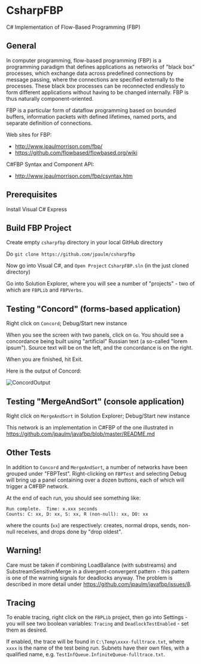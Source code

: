 CsharpFBP
===

C# Implementation of Flow-Based Programming (FBP)


General
---

In computer programming, flow-based programming (FBP) is a programming paradigm that defines applications as networks of "black box" processes, which exchange data across predefined connections by message passing, where the connections are specified externally to the processes. These black box processes can be reconnected endlessly to form different applications without having to be changed internally. FBP is thus naturally component-oriented.

FBP is a particular form of dataflow programming based on bounded buffers, information packets with defined lifetimes, named ports, and separate definition of connections.

Web sites for FBP: 
* http://www.jpaulmorrison.com/fbp/
* https://github.com/flowbased/flowbased.org/wiki
 
C#FBP Syntax and Component API:
* http://www.jpaulmorrison.com/fbp/csyntax.htm

Prerequisites
---

Install Visual C# Express

Build FBP Project
---

Create empty `csharpfbp` directory in your local GitHub directory

Do `git clone https://github.com/jpaulm/csharpfbp`

Now go into Visual C#, and `Open Project` `CsharpFBP.sln` (in the just cloned directory)

Go into Solution Explorer, where you will see a number of "projects" - two of which are `FBPLib` and `FBPVerbs`.

Testing "Concord" (forms-based application)
---

Right click on `Concord`; Debug/Start new instance

When you see the screen with two panels, click on `Go`.  You should see a concordance being built using "artificial" Russian text (a so-called "lorem ipsum").  Source text will be on the left, and the concordance is on the right.

When you are finished, hit Exit.

Here is the output of Concord:

![ConcordOutput](https://github.com/jpaulm/csharpfbp/blob/master/docs/ConcordOutput.png "Output of Concordance")


Testing "MergeAndSort" (console application)
---

Right click on `MergeAndSort` in Solution Explorer; Debug/Start new instance

This network is an implementation in C#FBP of the one illustrated in https://github.com/jpaulm/javafbp/blob/master/README.md

Other Tests
------

In addition to `Concord` and `MergeAndSort`, a number of networks have been grouped under "FBPTest". Right-clicking on `FBPTest` and selecting Debug will bring up a panel containing over a dozen buttons, each of which will trigger a C#FBP network.

At the end of each run, you should see something like:

    Run complete.  Time: x.xxx seconds
    Counts: C: xx, D: xx, S: xx, R (non-null): xx, DO: xx
    
where the counts (`xx`) are respectively: creates, normal drops, sends, non-null receives, and drops done by "drop oldest".   

Warning!
-----
Care must be taken if combining LoadBalance (with substreams) and SubstreamSensitiveMerge in a divergent-convergent pattern - this pattern is one of the warning signals for deadlocks anyway. The problem is described in more detail under https://github.com/jpaulm/javafbp/issues/8.

Tracing
-------

To enable tracing, right click on the `FBPLib` project, then go into Settings - you will see two boolean variables: `Tracing` and `DeadlockTestEnabled` - set them as desired.

If enabled, the trace will be found in `C:\Temp\xxxx-fulltrace.txt`, where `xxxx` is the name of the test being run.  Subnets have their own files, with a qualified name, e.g. `TestInfQueue.InfiniteQueue-fulltrace.txt`.

